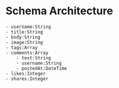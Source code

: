 # Schema Architecture

    - username:String
    - title:String
    - body:String
    - image:String
    - tags:Array
    - comments:Array
        - text:String
        - username:String
        - postedAt:DateTime
    - likes:Integer
    - shares:Integer
